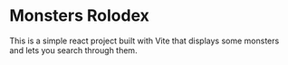 # Monsters Rolodex
This is a simple react project built with Vite that displays some monsters and lets you search through them.